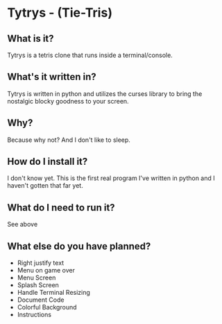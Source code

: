 Tytrys - (Tie-Tris)
===================

What is it?
-----------
Tytrys is a tetris clone that runs inside a terminal/console.

What's it written in?
---------------------
Tytrys is written in python and utilizes the curses library to bring the nostalgic blocky goodness to your screen.

Why?
----
Because why not? And I don't like to sleep.

How do I install it?
--------------------
I don't know yet. This is the first real program I've written in python and I haven't gotten that far yet.

What do I need to run it?
-------------------------
See above

What else do you have planned?
------------------------------
* Right justify text
* Menu on game over
* Menu Screen
* Splash Screen
* Handle Terminal Resizing
* Document Code
* Colorful Background
* Instructions

